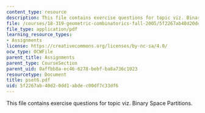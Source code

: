 ```yaml
---
content_type: resource
description: This file contains exercise questions for topic viz. Binary Space Partitions.
file: /courses/18-319-geometric-combinatorics-fall-2005/5f2267ab40d20dd1abdec00df7c33df6_pset6.pdf
file_type: application/pdf
learning_resource_types:
- Assignments
license: https://creativecommons.org/licenses/by-nc-sa/4.0/
ocw_type: OCWFile
parent_title: Assignments
parent_type: CourseSection
parent_uid: 0affbb8a-ec46-6278-bebf-ba8a736c1023
resourcetype: Document
title: pset6.pdf
uid: 5f2267ab-40d2-0dd1-abde-c00df7c33df6
---
```

This file contains exercise questions for topic viz. Binary Space Partitions.